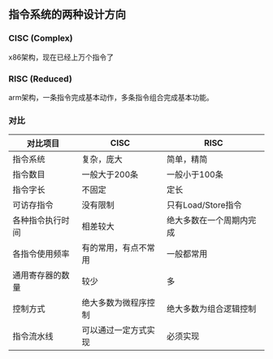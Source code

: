 ## 指令系统的两种设计方向

### CISC (Complex)

x86架构，现在已经上万个指令了

### RISC (Reduced)

arm架构，一条指令完成基本动作，多条指令组合完成基本功能。

### 对比

| 对比项目         | CISC                 | RISC                     |
| ---------------- | -------------------- | ------------------------ |
| 指令系统         | 复杂，庞大           | 简单，精简               |
| 指令数目         | 一般大于200条        | 一般小于100条            |
| 指令字长         | 不固定               | 定长                     |
| 可访存指令       | 没有限制             | 只有Load/Store指令       |
| 各种指令执行时间 | 相差较大             | 绝大多数在一个周期内完成 |
| 各指令使用频率   | 有的常用，有点不常用 | 一般都常用               |
| 通用寄存器的数量 | 较少                 | 多                       |
| 控制方式         | 绝大多数为微程序控制 | 绝大多数为组合逻辑控制   |
| 指令流水线       | 可以通过一定方式实现 | 必须实现                 |